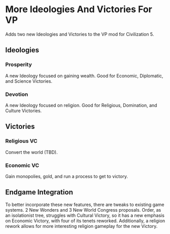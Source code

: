 # More Ideologies And Victories For VP
Adds two new Ideologies and Victories to the VP mod for Civilization 5.

## Ideologies
### Prosperity
A new Ideology focused on gaining wealth. 
Good for Economic, Diplomatic, and Science Victories.

### Devotion
A new Ideology focused on religion. 
Good for Religious, Domination, and Culture Victories.

## Victories
### Religious VC
Convert the world (TBD).

### Economic VC
Gain monopolies, gold, and run a process to get to victory.

## Endgame Integration
To better incorporate these new features, there are tweaks to existing game systems.
2 New Wonders and 3 New World Congress proposals.
Order, as an isolationist tree, struggles with Cultural Victory, so it has a new emphasis on Economic Victory, with four of its tenets reworked.
Additionally, a religion rework allows for more interesting religion gameplay for the new Victory.

